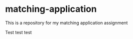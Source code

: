 # matching-application
This is a repository for my matching application assignment

Test test test

